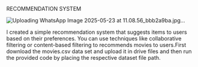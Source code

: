 
RECOMMENDATION SYSTEM

![Uploading WhatsApp Image 2025-05-23 at 11.08.56_bbb2a9ba.jpg…]()

I created a simple recommendation system that suggests items to
users based on their preferences. You can use techniques like
collaborative filtering or content-based filtering to recommends
movies to users.First download the movies.csv data set and upload it in drive files and then run the provided code by placing  the respective dataset file path.
